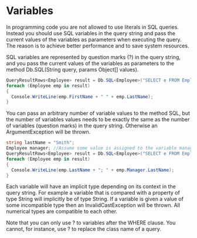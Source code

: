 # Variables

In programming code you are not allowed to use literals in SQL queries. Instead you should use SQL variables in the query string and pass the current values of the variables as parameters when executing the query. The reason is to achieve better performance and to save system resources.

SQL variables are represented by question marks \(?\) in the query string, and you pass the current values of the variables as parameters to the method Db.SQL\(String query, params Object\[\] values\).

```csharp
QueryResultRows<Employee> result = Db.SQL<Employee>("SELECT e FROM Employee e WHERE e.FirstName = ?", "Joe");
foreach (Employee emp in result)
{
  Console.WriteLine(emp.FirstName + " " + emp.LastName);
}
```

You can pass an arbitrary number of variable values to the method SQL, but the number of variables values needs to be exactly the same as the number of variables \(question marks\) in the query string. Otherwise an ArgumentException will be thrown.

```csharp
string lastName = "Smith";
Employee manager; //Assume some value is assigned to the variable manager.
QueryResultRows<Employee> result = Db.SQL<Employee>("SELECT e FROM Employee e WHERE e.LastName = ? AND e.Manager = ?", lastName, manager);
foreach (Employee emp in result)
{
  Console.WriteLine(emp.LastName + "; " + emp.Manager.LastName);
}
```

Each variable will have an implicit type depending on its context in the query string. For example a variable that is compared with a property of type String will implicitly be of type String. If a variable is given a value of some incompatible type then an InvalidCastException will be thrown. All numerical types are compatible to each other.

Note that you can only use ? to variables after the WHERE clause. You cannot, for instance, use ? to replace the class name of a query.

